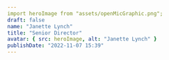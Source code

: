 ```yaml
---
import heroImage from "assets/openMicGraphic.png";
draft: false
name: "Janette Lynch"
title: "Senior Director"
avatar: { src: heroImage, alt: "Janette Lynch" }
publishDate: "2022-11-07 15:39"
---
```

